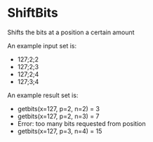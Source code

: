 # ShiftBits
Shifts the bits at a position a certain amount

An example input set is:
* 127;2;2
* 127;2;3
* 127;2;4
* 127;3;4

An example result set is:
* getbits(x=127, p=2, n=2) = 3
* getbits(x=127, p=2, n=3) = 7
* Error: too many bits requested from position
* getbits(x=127, p=3, n=4) = 15
